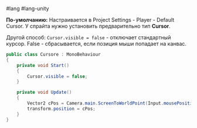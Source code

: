 #lang #lang-unity 

**По-умолчанию:**
Настраивается в Project Settings - Player - Default Cursor. У спрайта нужно установить предварительно тип **Cursor**.

Другой способ:
`Cursor.visible = false` - отключает стандартный курсор. False - сбрасывается, если позиция мыши попадает на канвас.

```csharp
public class Cursore : MonoBehaviour
{
    private void Start()
    {
        Cursor.visible = false;
    }

    private void Update()
    {
        Vector2 cPos = Camera.main.ScreenToWorldPoint(Input.mousePosition);
        transform.position = cPos;
    }
}
```